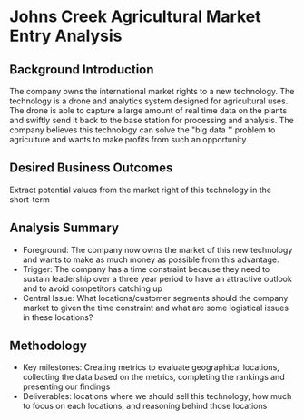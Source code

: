 # Johns Creek Agricultural Market Entry Analysis
## Background Introduction
The company owns the international market rights to a new technology. The technology is a drone and analytics system designed for agricultural uses. The drone is able to capture a large amount of real time data on the plants and swiftly send it back to the base station for processing and analysis. The company believes this technology can solve the "big data '' problem to agriculture and wants to make profits from such an opportunity. 
## Desired Business Outcomes 
Extract potential values from the market right of this technology in the short-term
## Analysis Summary
- Foreground: The company now owns the market of this new technology and wants to make as much money as possible from this advantage.
- Trigger: The company has a time constraint because they need to sustain leadership over a three year period to have an attractive outlook and to avoid competitors catching up
- Central Issue: What locations/customer segments should the company market to given the time constraint and what are some logistical issues in these locations?
## Methodology
- Key milestones: Creating metrics to evaluate geographical locations, collecting the data based on the metrics, completing the rankings and presenting our findings 
- Deliverables: locations where we should sell this technology, how much to focus on each locations, and reasoning behind those locations




